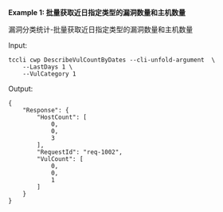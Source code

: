 **Example 1: 批量获取近日指定类型的漏洞数量和主机数量**

漏洞分类统计-批量获取近日指定类型的漏洞数量和主机数量

Input: 

```
tccli cwp DescribeVulCountByDates --cli-unfold-argument  \
    --LastDays 1 \
    --VulCategory 1
```

Output: 
```
{
    "Response": {
        "HostCount": [
            0,
            0,
            3
        ],
        "RequestId": "req-1002",
        "VulCount": [
            0,
            0,
            1
        ]
    }
}
```

